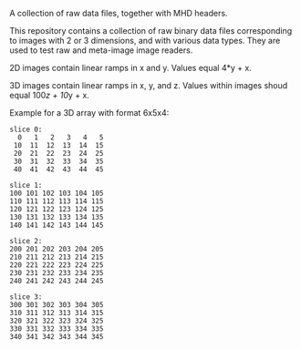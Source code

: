A collection of raw data files, together with MHD headers.

This repository contains a collection of raw binary data files corresponding to images
with 2 or 3 dimensions, and with various data types.
They are used to test raw and meta-image image readers.

2D images contain linear ramps in x and y. Values equal 4*y + x.

3D images contain linear ramps in x, y, and z. Values within images shoud 
equal 100*z + 10*y + x.

Example for a 3D array with format 6x5x4:

    slice 0:
      0   1   2   3   4   5
     10  11  12  13  14  15
     20  21  22  23  24  25
     30  31  32  33  34  35
     40  41  42  43  44  45
	
    slice 1:
    100 101 102 103 104 105
    110 111 112 113 114 115
    120 121 122 123 124 125
    130 131 132 133 134 135	
    140 141 142 143 144 145	
      
    slice 2:
    200 201 202 203 204 205
    210 211 212 213 214 215
    220 221 222 223 224 225
    230 231 232 233 234 235	
    240 241 242 243 244 245	
       
    slice 3:
    300 301 302 303 304 305
    310 311 312 313 314 315
    320 321 322 323 324 325
    330 331 332 333 334 335	
    340 341 342 343 344 345	
 
